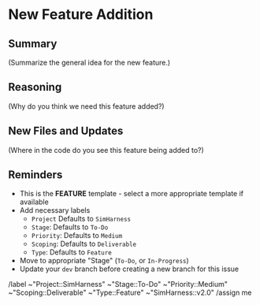 # New Feature Addition

## Summary

(Summarize the general idea for the new feature.)

## Reasoning

(Why do you think we need this feature added?)

 ## New Files and Updates

(Where in the code do you see this feature being added to?)

## Reminders
- This is the **FEATURE** template - select a more appropriate template if available
- Add necessary labels
    - `Project` Defaults to `SimHarness`
    - `Stage`: Defaults to `To-Do`
    - `Priority`: Defaults to `Medium`
    - `Scoping`: Defaults to `Deliverable`
    - `Type`: Defaults to `Feature`
- Move to appropriate "Stage" (`To-Do`, or `In-Progress`)
- Update your `dev` branch before creating a new branch for this issue

/label ~"Project::SimHarness" ~"Stage::To-Do" ~"Priority::Medium" ~"Scoping::Deliverable" ~"Type::Feature" ~"SimHarness::v2.0"
/assign me
